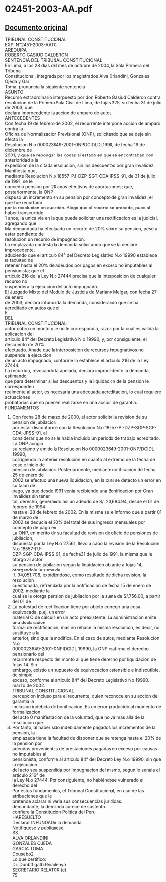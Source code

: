 
02451-2003-AA.pdf
=================
  
[Documento original](https://tc.gob.pe/jurisprudencia/2005/02451-2003-AA.pdf)  
---  
TRIBUNAL CONSTITUCIONAL  
EXP. N"2451-2003-AATC  
AREQUIPA  
ROBERTO GASIUD CALDERON  
SENTENCIA DEL TRIBUNAL CONSTITUCIONAL  
En Lima, a los 28 dias del mes de octubre de 2004, la Sala Primera del Tribuna  
Constitucional, integrada por los magistrados Alva Orlandini, Gonzales Ojeda y Gar  
Toma, pronuncia la siguiente sentencia  
ASUNTO  
Recurso extraordinario interpuesto por don Roberto Gasiud Calderon contra  
resolucion de la Primera Sala Civil de Lima, de fojas 325, su fecha 31 de julio de 2003, que  
declara improcedente la accion de amparo de autos.  
ANTECEDENTES  
Con fecha 19 de febrero de 2002, el recurrente interpone accion de amparo contra la  
Oficina de Normalizacion Previsional (ONP), solicitando que se deje sin efecto la  
Resolucion N.o 000023649-2001-0NPDCIDLDL1990, de fecha 19 de diciembre de  
2001, y que se repongan las cosas al estado en que se encontraban con anterioridad a la  
expedicion de la citada resolucion, sin los descuentos por gran invalidez. Manifiesta que,  
mediante Resolucion N.o 18557-PJ-DZP-SGT-CDA-IPSS-91, de 31 de julio de 1991, se le  
concedio pension por 28 anos efectivos de aportaciones; que, posteriormente, la ONP  
dispuso un incremento en su pension por concepto de gran invalidez, el que fue recortado  
por la resolucion en cuestion. Alega que el recorte no procede, pues al haber transcurrido  
1 anos, la unica via en la que puede solicitar una rectificacion es la judicial, agregando que  
Ma demandada ha efectuado un recorte de 20% sobre su pension, pese a estar pendiente de  
resolucion un recurso de impugnacion.  
La emplazada contesta la demanda solicitando que se la declare improcedente,  
aduciendo que el articulo 84° del Decreto Legislativo N.o 19990 establece la facultad de  
retener hasta el 20% de adeudos por pagos en exceso no imputables al pensionista; que el  
articulo 216 de la Ley N.o 27444 precisa que la interposicion de cualquier recurso no  
suspendera la ejecucion del acto impugnado.  
El Juzgado Mixto del Modulo de Justicia de Mariano Melgar, con fecha 27 de enero  
de 2003, declara infundada la demanda, considerando que se ha acreditado en autos que el  
E  
DEL  
TRIBUNAL CONSTITUCIONAL  
actor cobro un monto que no le correspondia, razon por la cual es valida la aplicacion del  
articulo 84° del Decreto Legislativo N o 19990, y, por consiguiente, el descuento de 20%  
efectuado. Anade que la interposicion de recursos impugnativos no suspende la ejecucion  
de un acto impugnado, conforme lo establece el articulo 216 de la Ley 27444.  
La recurrida, revocando la apelada, declara improcedente la demanda, estimando  
que para determinar si los descuentos y la liquidacion de la pension le corresponden  
realmente al actor, es necesaria una adecuada acreditacion, lo cual requiere actuaciones  
probatorias que no pueden realizarse en una accion de garantia.  
FUNDAMENTOS  
1. Con fecha 28 de marzo de 2000, el actor solicito la revision de su pension de jubilacion  
por estar disconforme con la Resolucion N.o 18557-PI-DZP-SGP-SGP-CDA-JPSS-91, al  
considerar que no se le habia incluido un periodo de trabajo acreditado. La ONP acogio  
su reclamo y emitio la Resolucion No 0000023649-2001-ONP/DCIDL 19990,  
corrigiendo la anterior resolucion en cuanto al extremo de la fecha de cese e inicio de  
pension de jubilacion. Posteriormente, mediante notificacion de fecha 25 de enero de  
2002 se efectuo una nueva liquidacion, en la cual se detecto un error en su talon de  
pago, ya que desde 1991 venia recibiendo una Bonificacion por Gran Invalidez sin tener  
tal, derecho, generando asi un adeudo de S/. 23,684.94, desde el 01 de febrero de 1994  
hasta el 28 de febrero de 2002. En la misma se le informo que a partir 01 de marzo de  
2002 se deducia el 20% del total de sus ingresos mensuales por concepto de pago en  
La ONP, en mérito de su facultad de revision de oficio de pensiones de jubilacion,  
dispuesta por la Ley N.o 27561, llevo a cabo la revision de la Resolucion N.o 18557-PJ-  
DZP-SGP-CDA-IPSS-91, de fecha31 de julio de 1991, la misma que le otorgo al actor  
su pension de jubilacion segun la liquidacion obrante a fojas 14, otorgandole la suma de  
I/. 94,051.708, expidiéndose, como resultado de dicha revision, la resolucion  
cuestionada, refrendada por la notificacion de fecha 15 de enero de 2002, mediante la  
cual se le otorga pension de jubilacion por la suma de S/.756.00, a partir del 01 de  
3. La potestad de rectificacion tiene por objeto corregir una cosa equivocada, p.ej. un error  
material O de calculo en un acto preexistente. La administracion emite una declaracion  
formal de rectificacion, mas no rehace la misma resolucion, es decir, no sustituye a la  
anterior, sino que la modifica. En el caso de autos, mediante Resolucion N.o  
0000023649-2001-ONPIDCIDL 19990, la ONP reafirma el derecho pensionario del  
recurrente respecto del monto al que tiene derecho por liquidacion de fojas 14. Sin  
embargo, existio un supuesto de equivocacion ostensible e indiscutible, de simple  
exceso, conforme al articulo 84° del Decreto Legislativo No 19990.  
marzo de 2002.  
TRIBUNAL CONSTITUCIONAL  
percepcion incluso para el recurrente, quien reconoce en su accion de garantia la  
inclusion indebida de bonificacion. Es un error producido al momento de formalizacion  
del acto 0 manifestacion de la voluntad, que no va mas alla de la resolucion que  
4. Por tanto, al haber sido indebidamente pagados los incrementos de la pension, la  
emplazada tiene la facultad de disponer que se retenga hasta el 20% de la pension por  
adeudos provenientes de prestaciones pagadas en exceso por causas no imputables al  
pensionista, conforme al articulo 84° del Decreto Ley N.o 19990, sin que la ejecucion  
del acto sea suspendida por impugnacion del mismo, segun lo senala el articulo 216° de  
la Ley N.o 27444. Por consiguiente, no habiéndose vulnerado el derecho del  
Por estos fundamentos, el Tribunal Constitucional, en uso de las atribuciones que le  
pretende aclarar ni varia sus consecuencias juridicas.  
demandante, la demanda carece de sustento.  
confiere la Constitucion Politica del Peru  
HARESUELTO  
Declarar INFUNDADA la demanda.  
Notifiquese y publiquèse,  
SS.  
ALVA ORLANDINI  
GONZALES OJEDA  
GARCIA TOMA  
Dousebo2  
Lo que certifico:  
Dr. Dunbtfigatb.Rviadenya  
SECRETARIO RELATOR (e)  
75